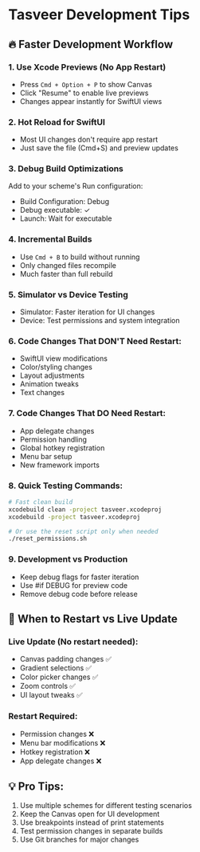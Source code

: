 # Tasveer Development Tips

## 🔥 Faster Development Workflow

### 1. Use Xcode Previews (No App Restart)
- Press `Cmd + Option + P` to show Canvas
- Click "Resume" to enable live previews
- Changes appear instantly for SwiftUI views

### 2. Hot Reload for SwiftUI
- Most UI changes don't require app restart
- Just save the file (Cmd+S) and preview updates

### 3. Debug Build Optimizations
Add to your scheme's Run configuration:
- Build Configuration: Debug
- Debug executable: ✓
- Launch: Wait for executable

### 4. Incremental Builds
- Use `Cmd + B` to build without running
- Only changed files recompile
- Much faster than full rebuild

### 5. Simulator vs Device Testing
- Simulator: Faster iteration for UI changes
- Device: Test permissions and system integration

### 6. Code Changes That DON'T Need Restart:
- SwiftUI view modifications
- Color/styling changes
- Layout adjustments
- Animation tweaks
- Text changes

### 7. Code Changes That DO Need Restart:
- App delegate changes
- Permission handling
- Global hotkey registration
- Menu bar setup
- New framework imports

### 8. Quick Testing Commands:
```bash
# Fast clean build
xcodebuild clean -project tasveer.xcodeproj
xcodebuild -project tasveer.xcodeproj

# Or use the reset script only when needed
./reset_permissions.sh
```

### 9. Development vs Production
- Keep debug flags for faster iteration
- Use #if DEBUG for preview code
- Remove debug code before release

## 🎯 When to Restart vs Live Update

### Live Update (No restart needed):
- Canvas padding changes ✅
- Gradient selections ✅
- Color picker changes ✅
- Zoom controls ✅
- UI layout tweaks ✅

### Restart Required:
- Permission changes ❌
- Menu bar modifications ❌
- Hotkey registration ❌
- App delegate changes ❌

## 💡 Pro Tips:
1. Use multiple schemes for different testing scenarios
2. Keep the Canvas open for UI development
3. Use breakpoints instead of print statements
4. Test permission changes in separate builds
5. Use Git branches for major changes